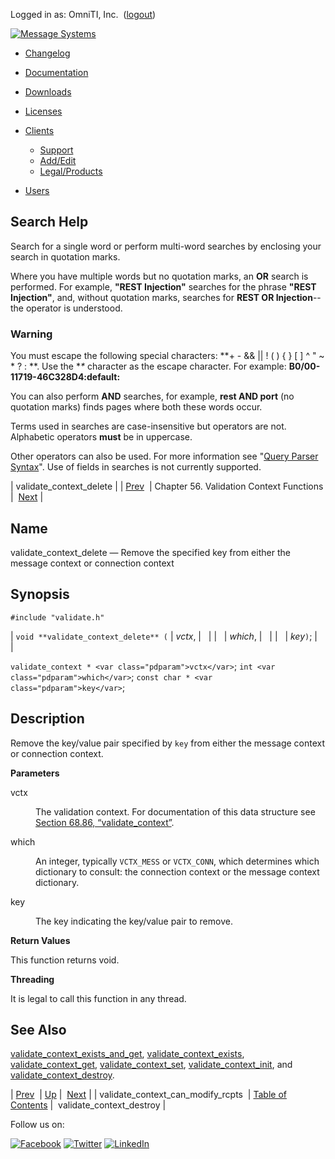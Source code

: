 Logged in as: OmniTI, Inc.  ([logout](https://support.messagesystems.com/logout.php))

[![Message Systems](https://support.messagesystems.com/images/ms-white205.png)](https://support.messagesystems.com/start.php) 

*   [Changelog](https://support.messagesystems.com/start.php?show=changelog)
*   [Documentation](https://support.messagesystems.com/docs/)
*   [Downloads](https://support.messagesystems.com/start.php)

*   [Licenses](https://support.messagesystems.com/license_summary.php)
*   <a href="">Clients</a>
    *   [Support](https://support.messagesystems.com/cs.php)
    *   [Add/Edit](https://support.messagesystems.com/edit_client.php)
    *   [Legal/Products](https://support.messagesystems.com/edit_products.php)
*   [Users](https://support.messagesystems.com/edit_customer.php)

## Search Help

Search for a single word or perform multi-word searches by enclosing your search in quotation marks.

Where you have multiple words but no quotation marks, an **OR** search is performed. For example, **"REST Injection"** searches for the phrase **"REST Injection"**, and, without quotation marks, searches for **REST OR Injection**--the operator is understood.

### Warning

You must escape the following special characters: **+ - && || ! ( ) { } [ ] ^ " ~ * ? : \**. Use the **\** character as the escape character. For example: **B0/00-11719-46C328D4\:default\:**

You can also perform **AND** searches, for example, **rest AND port** (no quotation marks) finds pages where both these words occur.

Terms used in searches are case-insensitive but operators are not. Alphabetic operators **must** be in uppercase.

Other operators can also be used. For more information see "[Query Parser Syntax](https://lucene.apache.org/core/old_versioned_docs/versions/3_0_0/queryparsersyntax.html)". Use of fields in searches is not currently supported.

| validate_context_delete |
| [Prev](apis.validate_context_can_modify_rcpts.php)  | Chapter 56. Validation Context Functions |  [Next](apis.validate_context_destroy.php) |

<a name="apis.validate_context_delete"></a>
## Name

validate_context_delete — Remove the specified key from either the message context or connection context

## Synopsis

`#include "validate.h"`

| `void **validate_context_delete** (` | <var class="pdparam">vctx</var>, |   |
|   | <var class="pdparam">which</var>, |   |
|   | <var class="pdparam">key</var>`)`; |   |

`validate_context * <var class="pdparam">vctx</var>`;
`int <var class="pdparam">which</var>`;
`const char * <var class="pdparam">key</var>`;<a name="idp36875952"></a>
## Description

Remove the key/value pair specified by `key` from either the message context or connection context.

**Parameters**

<dl class="variablelist">

<dt>vctx</dt>

<dd>

The validation context. For documentation of this data structure see [Section 68.86, “validate_context”](structs.validate_context.php "68.86. validate_context").

</dd>

<dt>which</dt>

<dd>

An integer, typically `VCTX_MESS` or `VCTX_CONN`, which determines which dictionary to consult: the connection context or the message context dictionary.

</dd>

<dt>key</dt>

<dd>

The key indicating the key/value pair to remove.

</dd>

</dl>

**Return Values**

This function returns void.

**Threading**

It is legal to call this function in any thread.

<a name="idp36887696"></a>
## See Also

[validate_context_exists_and_get](apis.validate_context_exists_and_get.php "validate_context_exists_and_get"), [validate_context_exists](apis.validate_context_exists.php "validate_context_exists"), [validate_context_get](apis.validate_context_get.php "validate_context_get"), [validate_context_set](apis.validate_context_set.php "validate_context_set"), [validate_context_init](apis.validate_context_init.php "validate_context_init"), and [validate_context_destroy](apis.validate_context_destroy.php "validate_context_destroy").

| [Prev](apis.validate_context_can_modify_rcpts.php)  | [Up](validate.php) |  [Next](apis.validate_context_destroy.php) |
| validate_context_can_modify_rcpts  | [Table of Contents](index.php) |  validate_context_destroy |

Follow us on:

[![Facebook](https://support.messagesystems.com/images/icon-facebook.png)](http://www.facebook.com/messagesystems) [![Twitter](https://support.messagesystems.com/images/icon-twitter.png)](http://twitter.com/#!/MessageSystems) [![LinkedIn](https://support.messagesystems.com/images/icon-linkedin.png)](http://www.linkedin.com/company/message-systems)